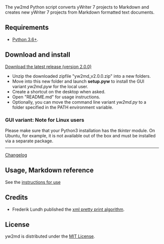 The yw2md Python script converts yWriter 7 projects to Markdown 
and creates new yWriter 7 projects from Markdown formatted text documents.

## Requirements

- [Python 3.6+](https://www.python.org).

## Download and install

[Download the latest release (version 2.0.0)](https://raw.githubusercontent.com/peter88213/yw2md/main/dist/yw2md_v2.0.0.zip)

- Unzip the downloaded zipfile "yw2md_v2.0.0.zip" into a new folders.
- Move into this new folder and launch **setup.pyw** to install the GUI variant *yw2md.pyw* for the local user.
- Create a shortcut on the desktop when asked.
- Open "README.md" for usage instructions.
- Optionally, you can move the command line variant *yw2md.py* to a folder specified in the PATH environment variable. 

### GUI variant: Note for Linux users

Please make sure that your Python3 installation has the *tkinter* module. On Ubuntu, for example, it is not available out of the box and must be installed via a separate package. 

------------------------------------------------------------------

[Changelog](changelog)

## Usage, Markdown reference

See the [instructions for use](usage)

## Credits

- Frederik Lundh published the [xml pretty print algorithm](http://effbot.org/zone/element-lib.htm#prettyprint).

## License

yw2md is distributed under the [MIT
License](http://www.opensource.org/licenses/mit-license.php).
